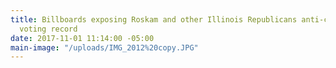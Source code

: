```yaml
---
title: Billboards exposing Roskam and other Illinois Republicans anti-constituent
  voting record
date: 2017-11-01 11:14:00 -05:00
main-image: "/uploads/IMG_2012%20copy.JPG"
---
```


